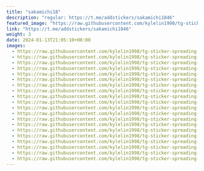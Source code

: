 ```yaml
---
title: "sakamichi18"
description: "regular: https://t.me/addstickers/sakamichi1846"
featured_image: "https://raw.githubusercontent.com/kylelin1998/tg-sticker-spreading-worldwide-images/main/img/713701a8-df2c-4d83-b118-775bae405719.jpg"
link: "https://t.me/addstickers/sakamichi1846"
weight: 3
date: 2024-01-13T21:05:10+08:00
images:
  - https://raw.githubusercontent.com/kylelin1998/tg-sticker-spreading-worldwide-images/main/img/713701a8-df2c-4d83-b118-775bae405719.jpg
  - https://raw.githubusercontent.com/kylelin1998/tg-sticker-spreading-worldwide-images/main/img/76033864-8746-40a4-af5a-e5b743744f3d.jpg
  - https://raw.githubusercontent.com/kylelin1998/tg-sticker-spreading-worldwide-images/main/img/19e84fc8-ae0b-4ad5-9755-34228dafd50c.jpg
  - https://raw.githubusercontent.com/kylelin1998/tg-sticker-spreading-worldwide-images/main/img/8d31b9e7-1101-4e0e-83d5-b7fa6e92f50b.jpg
  - https://raw.githubusercontent.com/kylelin1998/tg-sticker-spreading-worldwide-images/main/img/f380eed4-ddb0-47e7-82bb-854d3108ed7c.jpg
  - https://raw.githubusercontent.com/kylelin1998/tg-sticker-spreading-worldwide-images/main/img/bf119629-22fa-4dbf-a775-32cb17600f87.jpg
  - https://raw.githubusercontent.com/kylelin1998/tg-sticker-spreading-worldwide-images/main/img/30a58ff6-2ac4-4155-a1f2-86ac3c5dfb90.jpg
  - https://raw.githubusercontent.com/kylelin1998/tg-sticker-spreading-worldwide-images/main/img/be775689-e8bc-4020-a95b-4af16f7fe1d6.jpg
  - https://raw.githubusercontent.com/kylelin1998/tg-sticker-spreading-worldwide-images/main/img/c8fbb6e0-b5a0-4031-80e1-54638d94088d.jpg
  - https://raw.githubusercontent.com/kylelin1998/tg-sticker-spreading-worldwide-images/main/img/b6edde11-f207-4b70-adf7-9515a73c75db.jpg
  - https://raw.githubusercontent.com/kylelin1998/tg-sticker-spreading-worldwide-images/main/img/b4b66019-bb7d-4ee2-86f9-326a7e705303.jpg
  - https://raw.githubusercontent.com/kylelin1998/tg-sticker-spreading-worldwide-images/main/img/7b0a349d-5f75-41c3-81ba-524b113e5748.jpg
  - https://raw.githubusercontent.com/kylelin1998/tg-sticker-spreading-worldwide-images/main/img/4c9e8183-738e-4a19-9de9-8cf46edf0c3f.jpg
  - https://raw.githubusercontent.com/kylelin1998/tg-sticker-spreading-worldwide-images/main/img/f7793f8b-2c7f-47da-9a7a-ec8a51443b27.jpg
  - https://raw.githubusercontent.com/kylelin1998/tg-sticker-spreading-worldwide-images/main/img/f4ac588a-6414-43fa-b9dc-338dabd22d70.jpg
  - https://raw.githubusercontent.com/kylelin1998/tg-sticker-spreading-worldwide-images/main/img/5d5f1668-1ec9-4a6f-bf73-60d43d4c5fa3.jpg
  - https://raw.githubusercontent.com/kylelin1998/tg-sticker-spreading-worldwide-images/main/img/65289786-dcde-4c02-9030-03d3011b156b.jpg
  - https://raw.githubusercontent.com/kylelin1998/tg-sticker-spreading-worldwide-images/main/img/35a47b4f-ab56-4dee-8ad9-231afb2a79df.jpg
  - https://raw.githubusercontent.com/kylelin1998/tg-sticker-spreading-worldwide-images/main/img/57df770c-f80f-40d4-a1fa-67b453aa26b2.jpg
  - https://raw.githubusercontent.com/kylelin1998/tg-sticker-spreading-worldwide-images/main/img/19f0942c-6039-49af-bcce-be5816510108.jpg
---
```

